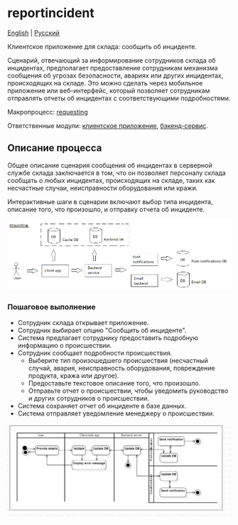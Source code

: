 # reportincident

[English](reportincident.md) | [Русский](reportincident.ru.md)

Клиентское приложение для склада: сообщить об инциденте.

Сценарий, отвечающий за информирование сотрудников склада об инцидентах, предполагает предоставление сотрудникам механизма сообщения об угрозах безопасности, авариях или других инцидентах, происходящих на складе.
Это можно сделать через мобильное приложение или веб-интерфейс, который позволяет сотрудникам отправлять отчеты об инцидентах с соответствующими подробностями.

Макропроцесс: [requesting](../../macroprocesses/requesting.md)

Ответственные модули: [клиентское приложение](../../frontend/warehouseclient.md), [бэкенд-сервис](../../backend/warehousebackend.md).

## Описание процесса

Общее описание сценария сообщения об инцидентах в серверной службе склада заключается в том, что он позволяет персоналу склада сообщать о любых инцидентах, происходящих на складе, таких как несчастные случаи, неисправности оборудования или кражи.

Интерактивные шаги в сценарии включают выбор типа инцидента, описание того, что произошло, и отправку отчета об инциденте.

![requesting_overall](../../img/requesting_overall.png)

### Пошаговое выполнение

- Сотрудник склада открывает приложение.
- Сотрудник выбирает опцию "Сообщить об инциденте".
- Система предлагает сотруднику предоставить подробную информацию о происшествии.
- Сотрудник сообщает подробности происшествия.
     - Выберите тип произошедшего происшествия (несчастный случай, авария, неисправность оборудования, повреждение продукта, кража или другое).
     - Предоставьте текстовое описание того, что произошло.
     - Отправьте отчет о происшествии, чтобы уведомить руководство и других сотрудников о происшествии.
- Система сохраняет отчет об инциденте в базе данных.
- Система отправляет уведомление менеджеру о происшествии.

![warehouse.reportincident](../../img/activitydiagrams/warehouse.reportincident.png)
